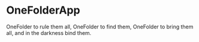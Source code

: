 # OneFolderApp
OneFolder to rule them all, OneFolder to find them, OneFolder to bring them all, and in the darkness bind them.
